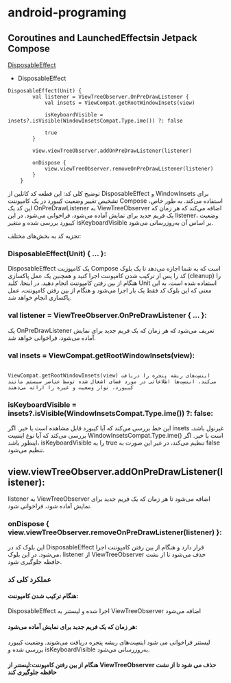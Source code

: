 # android-programing
## Coroutines and LaunchedEffectsin Jetpack Compose
[DisposableEffect](DisposableEffect.pdf)
* DisposableEffect
```
DisposableEffect(Unit) {
        val listener = ViewTreeObserver.OnPreDrawListener {
            val insets = ViewCompat.getRootWindowInsets(view)

            isKeyboardVisible = insets?.isVisible(WindowInsetsCompat.Type.ime()) ?: false

            true
        }

        view.viewTreeObserver.addOnPreDrawListener(listener)

        onDispose {
            view.viewTreeObserver.removeOnPreDrawListener(listener)
        }
    }
```
 توضیح کلی کد:
این قطعه کد کاتلین از DisposableEffect و WindowInsets برای تشخیص تغییر وضعیت کیبورد در یک کامپوننت Compose استفاده می‌کند. به طور خاص، این کد یک OnPreDrawListener به ViewTreeObserver اضافه می‌کند که هر زمان که یک فریم جدید برای نمایش آماده می‌شود، فراخوانی می‌شود. در این listener، وضعیت کیبورد بررسی شده و متغیر isKeyboardVisible بر اساس آن به‌روزرسانی می‌شود.

تجزیه کد به بخش‌های مختلف:
### DisposableEffect(Unit) { ... }:

DisposableEffect یک کامپوزیت Compose است که به شما اجازه می‌دهد تا یک بلوک کد را پس از ترکیب شدن کامپوننت اجرا کنید و همچنین یک عمل پاکسازی (cleanup) را هنگام از بین رفتن کامپوننت انجام دهید.
در اینجا، کلید Unit استفاده شده است، به این معنی که این بلوک کد فقط یک بار اجرا می‌شود و هنگام از بین رفتن کامپوننت، عمل پاکسازی انجام خواهد شد.
### val listener = ViewTreeObserver.OnPreDrawListener { ... }:

یک OnPreDrawListener تعریف می‌شود که هر زمان که یک فریم جدید برای نمایش آماده می‌شود، فراخوانی خواهد شد.
### val insets = ViewCompat.getRootWindowInsets(view):

                                                                                                                              ViewCompat.getRootWindowInsets(view) اینسِت‌های ریشه پنجره را دریافت می‌کند. اینسِت‌ها اطلاعاتی در مورد فضای اشغال شده توسط عناصر سیستم مانند کیبورد، نوار وضعیت و غیره را ارائه می‌دهند
### isKeyboardVisible = insets?.isVisible(WindowInsetsCompat.Type.ime()) ?: false:

این خط بررسی می‌کند که آیا کیبورد قابل مشاهده است یا خیر. اگر insets غیرنول باشد، بررسی می‌کند که آیا نوع اینسِت WindowInsetsCompat.Type.ime() است یا خیر. اگر اینطور باشد، isKeyboardVisible را به true تنظیم می‌کند، در غیر این صورت به false تنظیم می‌شود.
## view.viewTreeObserver.addOnPreDrawListener(listener):

listener به ViewTreeObserver اضافه می‌شود تا هر زمان که یک فریم جدید برای نمایش آماده شود، فراخوانی شود.
### onDispose { view.viewTreeObserver.removeOnPreDrawListener(listener) }:

این بلوک کد در DisposableEffect قرار دارد و هنگام از بین رفتن کامپوننت اجرا می‌شود. در این بلوک، listener از ViewTreeObserver حذف می‌شود تا از نشت حافظه جلوگیری شود.
### عملکرد کلی کد
#### هنگام ترکیب شدن کامپوننت:
DisposableEffect اجرا شده و لیستنر به ViewTreeObserver اضافه می‌شود
#### هر زمان که یک فریم جدید برای نمایش آماده می‌شود:
لیستنر فراخوانی می شود
اینسِت‌های ریشه پنجره دریافت می‌شوند.
وضعیت کیبورد بررسی شده و isKeyboardVisible به‌روزرسانی می‌شود.
#### هنگام از بین رفتن کامپوننت:لیستنر از ViewTreeObserver حذف می شود تا از نشت حافظه جلوگیری کند
